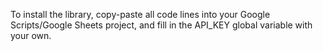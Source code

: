 To install the library, copy-paste all code lines into your Google Scripts/Google Sheets project, and fill in the API_KEY global variable with your own.
